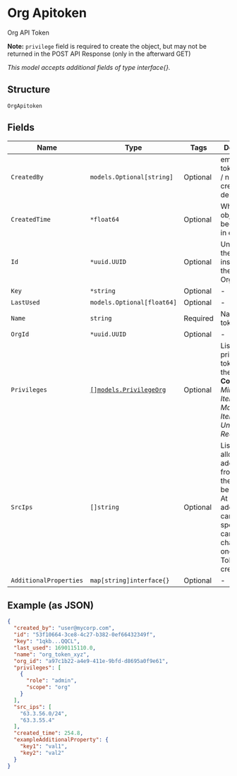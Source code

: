 
# Org Apitoken

Org API Token

**Note:**
`privilege` field is required to create the object, but may not be
returned in the POST API Response (only in the afterward GET)

*This model accepts additional fields of type interface{}.*

## Structure

`OrgApitoken`

## Fields

| Name | Type | Tags | Description |
|  --- | --- | --- | --- |
| `CreatedBy` | `models.Optional[string]` | Optional | email of the token creator / null if creator is deleted |
| `CreatedTime` | `*float64` | Optional | When the object has been created, in epoch |
| `Id` | `*uuid.UUID` | Optional | Unique ID of the object instance in the Mist Organnization |
| `Key` | `*string` | Optional | - |
| `LastUsed` | `models.Optional[float64]` | Optional | - |
| `Name` | `string` | Required | Name of the token |
| `OrgId` | `*uuid.UUID` | Optional | - |
| `Privileges` | [`[]models.PrivilegeOrg`](../../doc/models/privilege-org.md) | Optional | List of privileges the token has on the orgs/sites<br>**Constraints**: *Minimum Items*: `1`, *Maximum Items*: `10`, *Unique Items Required* |
| `SrcIps` | `[]string` | Optional | List of allowed IP addresses from where the token can be used from. At most 10 IP addresses can be specified, cannot be changed once the API Token is created. |
| `AdditionalProperties` | `map[string]interface{}` | Optional | - |

## Example (as JSON)

```json
{
  "created_by": "user@mycorp.com",
  "id": "53f10664-3ce8-4c27-b382-0ef66432349f",
  "key": "1qkb...QQCL",
  "last_used": 1690115110.0,
  "name": "org_token_xyz",
  "org_id": "a97c1b22-a4e9-411e-9bfd-d8695a0f9e61",
  "privileges": [
    {
      "role": "admin",
      "scope": "org"
    }
  ],
  "src_ips": [
    "63.3.56.0/24",
    "63.3.55.4"
  ],
  "created_time": 254.8,
  "exampleAdditionalProperty": {
    "key1": "val1",
    "key2": "val2"
  }
}
```

